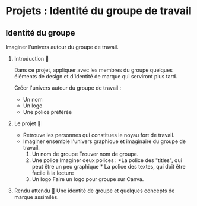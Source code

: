 # Projets : Identité du groupe de travail
  
## Identité du groupe

Imaginer l'univers autour du groupe de travail.

1. Introduction 🌟

    Dans ce projet, appliquer avec les membres du groupe quelques éléments de design et d'identité de marque qui serviront plus tard.

    Créer l'univers autour du groupe de travail :

    * Un nom  
    * Un logo  
    * Une police préférée

2. Le projet 🎯

    * Retrouve les personnes qui constitues le noyau fort de travail.
    * Imaginer ensemble l'univers graphique et imaginaire du groupe de travail.
      1. Un nom de groupe
        Trouver nom de groupe.
      2. Une police
                Imaginer deux polices :
                  *La police des "titles", qui peut être un peu graphique
                  * La police des textes, qui doit être facile à la lecture
      3. Un logo
        Faire un logo pour groupe sur Canva.
3. Rendu attendu 🥇
Une identité de groupe et quelques concepts de marque assimilés.

